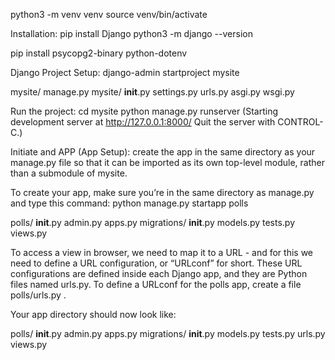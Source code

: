 python3 -m venv venv
source venv/bin/activate

Installation:
pip install Django
python3 -m django --version

pip install psycopg2-binary python-dotenv

Django Project Setup:
django-admin startproject mysite

mysite/
    manage.py
    mysite/
        __init__.py
        settings.py
        urls.py
        asgi.py
        wsgi.py

Run the project:
cd mysite
python manage.py runserver (Starting development server at http://127.0.0.1:8000/
                            Quit the server with CONTROL-C.)


Initiate and APP (App Setup):
create the app in the same directory as your manage.py file so that it can be imported as its own top-level module, rather than a submodule of mysite.

To create your app, make sure you’re in the same directory as manage.py and type this command:
python manage.py startapp polls

polls/
    __init__.py
    admin.py
    apps.py
    migrations/
        __init__.py
    models.py
    tests.py
    views.py


To access a view in browser, we need to map it to a URL - and for this we need to define a URL configuration, or “URLconf” for short. These URL configurations are defined inside each Django app, and they are Python files named urls.py. To define a URLconf for the polls app, create a file polls/urls.py .

Your app directory should now look like:

polls/
    __init__.py
    admin.py
    apps.py
    migrations/
        __init__.py
    models.py
    tests.py
    urls.py
    views.py